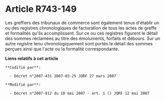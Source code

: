 # Article R743-149

Les greffiers des tribunaux de commerce sont également tenus d'établir un ou des registres chronologiques de facturation de
tous les actes de greffe et formalités qu'ils accomplissent. Sur ce ou ces registres figurent le détail des sommes réclamées
au titre des émoluments, forfaits et débours. Sur un autre registre tenu chronologiquement sont portés le détail des sommes
perçues ainsi que l'acte ou la formalité correspondante.

**Liens relatifs à cet article**

	**Codifié par**:

	  - Décret n°2007-431 2007-03-25 JORF 27 mars 2007

	**Modifié par**:

	  - Décret n°2007-812 du 10 mai 2007 - art. 1 () JORF 12 mai 2007

